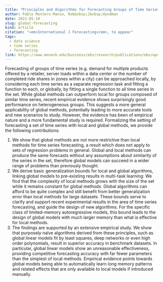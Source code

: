 ```yaml
---
title: "Principles and Algorithms for Forecasting Groups of Time Series: Locality and Globality"
author: Pablo Montero-Manso, Rob&nbsp;J&nbsp;Hyndman
date: 2021-05-10
slug: global-forecasting
kind: article
citation: "<em>International J Forecasting</em>, to appear"
tags:
  - data science
  - time series
  - forecasting
link: https://www.monash.edu/business/ebs/research/publications/ebs/wp45-2020.pdf
---
```


Forecasting of groups of time series (e.g. demand for multiple products offered by a retailer, server loads within a data center or the number of completed ride shares in zones within a city) can be approached locally, by considering each time series as a separate regression task and fitting a function to each, or globally,
by fitting a single function to all time series in the set. While global methods can outperform local for groups composed of similar time series, recent empirical evidence shows surprisingly good performance on heterogeneous groups. This suggests a more general applicability of global methods, potentially leading to more accurate tools and new scenarios to study. However, the evidence has been of empirical nature and a more fundamental study is required. Formalizing the setting of forecasting a set of time series with local and global methods, we provide the following contributions:

  1. We show that global methods are not more restrictive than local methods for time series forecasting, a result which does not apply to sets of regression problems in general. Global and local methods can produce the same forecasts without any assumptions about similarity of the series in the set, therefore global models can succeed in a wider range of problems than previously thought.
  2. We derive basic generalization bounds for local and global algorithms, linking global models to pre-existing results in multi-task learning: We find that the complexity of local methods grows with the size of the set while it remains constant for global methods. Global algorithms can afford to be quite complex and still benefit from better generalization error than local methods for large datasets. These bounds serve to clarify and support recent experimental results in the area of time series forecasting, and guide the design of new algorithms. For the specific class of limited-memory autoregressive models, this bound leads to the design of global models with much larger memory than what is effective for local methods.
  3. The findings are supported by an extensive empirical study. We show that purposely naïve algorithms derived from these principles, such as global linear models fit by least squares, deep networks or even high order polynomials, result in superior accuracy in benchmark datasets. In particular, global linear models show an unreasonable effectiveness, providing competitive forecasting accuracy with far fewer parameters than the simplest of local methods. Empirical evidence points towards global models being able to automatically learn long memory patterns and related effects that are only available to local models if introduced manually.
